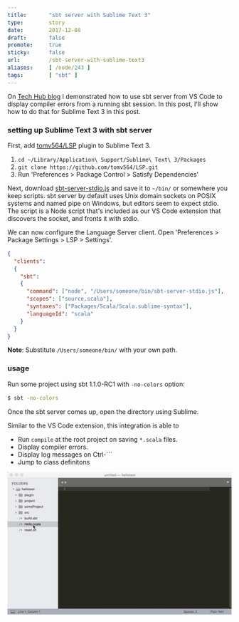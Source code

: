 ```yaml
---
title:       "sbt server with Sublime Text 3"
type:        story
date:        2017-12-08
draft:       false
promote:     true
sticky:      false
url:         /sbt-server-with-sublime-text3
aliases:     [ /node/243 ]
tags:        [ "sbt" ]
---
```


On [Tech Hub blog](https://developer.lightbend.com/blog/2017-11-30-sbt-1-1-0-RC1-sbt-server/) I demonstrated how to use sbt server from VS Code to display compiler errors from a running sbt session. In this post, I'll show how to do that for Sublime Text 3 in this post.

### setting up Sublime Text 3 with sbt server

First, add [tomv564/LSP](https://github.com/tomv564/LSP) plugin to Sublime Text 3.

1. `cd ~/Library/Application\ Support/Sublime\ Text\ 3/Packages`
2. `git clone https://github.com/tomv564/LSP.git`
3. Run 'Preferences > Package Control > Satisfy Dependencies'

Next, download [sbt-server-stdio.js](https://gist.githubusercontent.com/eed3si9n/0ee26a15218f1d4031b451dd61315d6c/raw/5693fbcafbb9a71f1ac5a9d13ace94df3b091cbc/sbt-server-stdio.js) and save it to `~/bin/` or somewhere you keep scripts. sbt server by default uses Unix domain sockets on POSIX systems and named pipe on Windows, but editors seem to expect stdio. The script is a Node script that's included as our VS Code extension that discovers the socket, and fronts it with stdio.

We can now configure the Language Server client. Open 'Preferences > Package Settings > LSP > Settings'.

```json
{
  "clients":
  {
    "sbt":
    {
      "command": ["node", "/Users/someone/bin/sbt-server-stdio.js"],
      "scopes": ["source.scala"],
      "syntaxes": ["Packages/Scala/Scala.sublime-syntax"],
      "languageId": "scala"
    }
  }
}
```

**Note**: Substitute `/Users/someone/bin/` with your own path.

### usage

Run some project using sbt 1.1.0-RC1 with `-no-colors` option:

```bash
$ sbt -no-colors
```

Once the sbt server comes up, open the directory using Sublime.

Similar to the VS Code extension, this integration is able to

- Run `compile` at the root project on saving `*.scala` files.
- Display compiler errors.
- Display log messages on Ctrl-```
- Jump to class definitons

![sublime-sbt-scala](/images/sublime-sbt-scala.gif)
